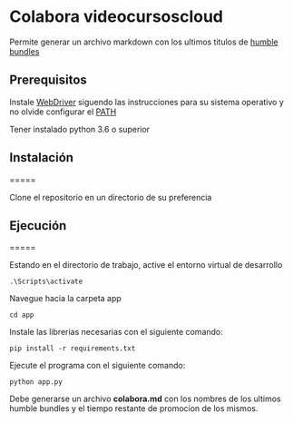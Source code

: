 # Colabora videocursoscloud
 
 Permite generar un archivo markdown con los ultimos titulos de [humble bundles](https://www.humblebundle.com/)  
 
## Prerequisitos
 
Instale [WebDriver](https://www.selenium.dev/documentation/en/selenium_installation/installing_webdriver_binaries/) siguendo las instrucciones para su sistema operativo y no olvide configurar el [PATH](https://www.selenium.dev/documentation/en/webdriver/driver_requirements/)

Tener instalado python 3.6 o superior


## Instalación
=====

Clone el repositorio en un directorio de su preferencia

## Ejecución
=====

Estando en el directorio de trabajo, active el entorno virtual de desarrollo

`.\Scripts\activate`

Navegue hacia la carpeta app

`cd app`

Instale las librerias necesarias con el siguiente comando:

`pip install -r requirements.txt`

Ejecute el programa con el siguiente comando:

`python app.py`

Debe generarse un archivo **colabora.md** con los nombres de los ultimos  humble bundles y el tiempo restante de promocion de los mismos.


